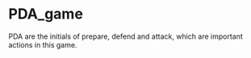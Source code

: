 # PDA_game
PDA are the initials of prepare, defend and attack, which are important actions in this game.
